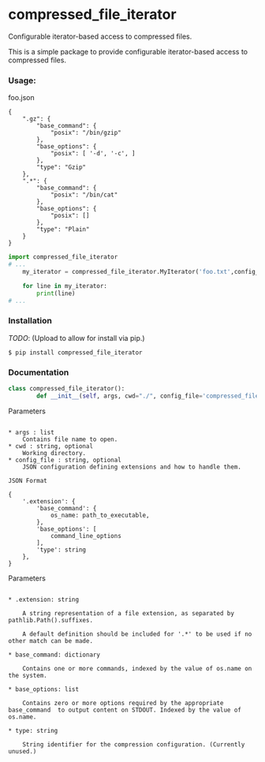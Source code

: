 # compressed_file_iterator
Configurable iterator-based access to compressed files.

This is a simple package to provide configurable iterator-based access to compressed files.

### Usage:
foo.json
```
{
    ".gz": {
        "base_command": {
            "posix": "/bin/gzip"
        },
        "base_options": {
            "posix": [ '-d', '-c', ]
        },
        "type": "Gzip"
    },
    ".*": {
        "base_command": {
            "posix": "/bin/cat"
        },
        "base_options": {
            "posix": []
        },
        "type": "Plain"
    }
}
```

```py
import compressed_file_iterator
# ...
    my_iterator = compressed_file_iterator.MyIterator('foo.txt',config_file='foo.json')

    for line in my_iterator:
        print(line)
# ...
```

### Installation

_TODO_: (Upload to allow for install via pip.)

```
$ pip install compressed_file_iterator
```

### Documentation
```python
class compressed_file_iterator():
        def __init__(self, args, cwd="./", config_file='compressed_file_iterator.json',):
```

Parameters
~~~~~~~~~~

* args : list
    Contains file name to open.
* cwd : string, optional
    Working directory.
* config_file : string, optional
    JSON configuration defining extensions and how to handle them.

JSON Format
~~~~~~~~~~~

```
{
    '.extension': {
        'base_command': {
            os_name: path_to_executable,
        },
        'base_options': [
            command_line_options
        ],
        'type': string
    },
}
```

Parameters
~~~~~~~~~~

* .extension: string

    A string representation of a file extension, as separated by pathlib.Path().suffixes.

    A default definition should be included for '.*' to be used if no other match can be made.

* base_command: dictionary

    Contains one or more commands, indexed by the value of os.name on the system.

* base_options: list

    Contains zero or more options required by the appropriate base_command  to output content on STDOUT. Indexed by the value of os.name.

* type: string

    String identifier for the compression configuration. (Currently unused.)

